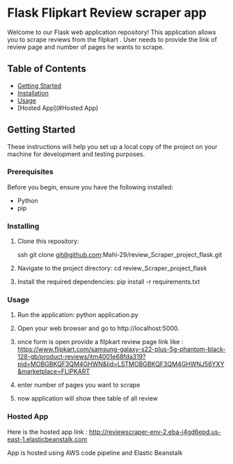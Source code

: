 # Flask Flipkart Review scraper app

Welcome to our Flask web application repository! This application allows you to scrape reviews from the filpkart . User needs to provide the link of review page and number of pages he wants to scrape.

## Table of Contents

- [Getting Started](#getting-started)
- [Installation](#installation)
- [Usage](#usage)
- [Hosted App](#Hosted App)

## Getting Started

These instructions will help you set up a local copy of the project on your machine for development and testing purposes.

### Prerequisites

Before you begin, ensure you have the following installed:

- Python 
- pip 

### Installing

1. Clone this repository:

   ssh
   git clone git@github.com:Mahi-29/review_Scraper_project_flask.git

2. Navigate to the project directory:
    cd review_Scraper_project_flask

3. Install the required dependencies:
    pip install -r requirements.txt

### Usage

1. Run the application:
    python application.py

2. Open your web browser and go to http://localhost:5000.

3. once form is open provide a filpkart review page link like : https://www.flipkart.com/samsung-galaxy-s22-plus-5g-phantom-black-128-gb/product-reviews/itm4001e68fda319?pid=MOBGBKQF3QM4GHWN&lid=LSTMOBGBKQF3QM4GHWNJ56YXY&marketplace=FLIPKART

4. enter number of pages you want to scrape
5. now application will show thee table of all review

### Hosted App

Here is the hosted app link : http://reviewscraper-env-2.eba-j4gd6epd.us-east-1.elasticbeanstalk.com

App is hosted using AWS code pipeline and Elastic Beanstalk


